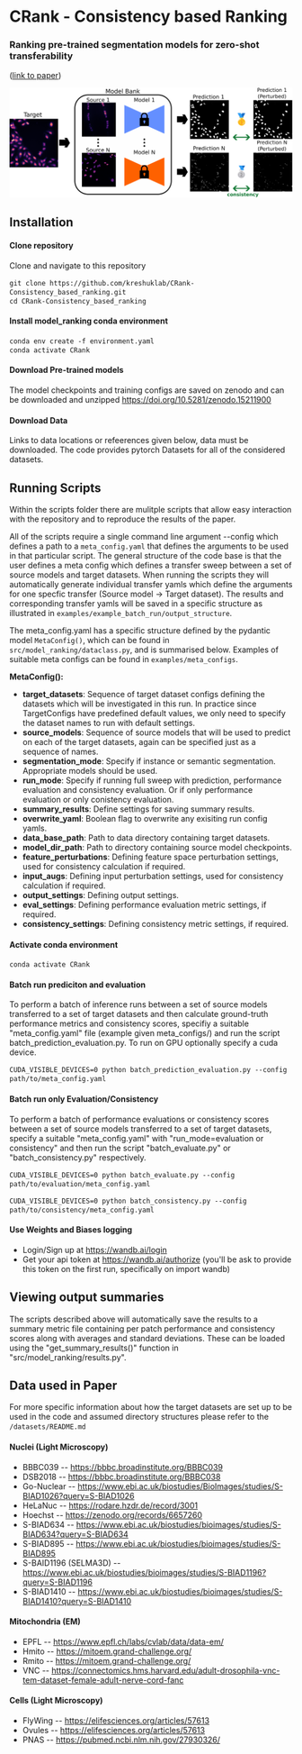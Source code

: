 # CRank - Consistency based Ranking
### Ranking pre-trained segmentation models for zero-shot transferability 
([link to paper](https://arxiv.org/abs/2503.00450))

![Fig1](./figures/MICCAI_intro_figure.svg)


## Installation
#### Clone repository

Clone and navigate to this repository

```
git clone https://github.com/kreshuklab/CRank-Consistency_based_ranking.git
cd CRank-Consistency_based_ranking
```

#### Install model_ranking conda environment

```
conda env create -f environment.yaml
conda activate CRank
```

#### Download Pre-trained models

The model checkpoints and training configs are saved on zenodo and can be downloaded and unzipped https://doi.org/10.5281/zenodo.15211900


#### Download Data

Links to data locations or refeerences given below, data must be downloaded. The code provides pytorch Datasets for all of the considered datasets.


## Running Scripts

Within the scripts folder there are mulitple scripts that allow easy interaction with the repository and to reproduce the results of the paper.

All of the scripts require a single command line argument --config which defines a path to a `meta_config.yaml` that defines the arguments to be used in that particular script. The general structure of the code base is that the user defines a meta config which defines a transfer sweep between a set of source models and target datasets. When running the scripts they will automatically generate individual transfer yamls which define the arguments for one specfic transfer (Source model -> Target dataset). The results and corresponding transfer yamls will be saved in a specific structure as illustrated in `examples/example_batch_run/output_structure`.

The meta_config.yaml has a specific structure defined by the pydantic model `MetaConfig()`, which can be found in `src/model_ranking/dataclass.py`, and is summarised below. Examples of suitable meta configs can be found in `examples/meta_configs`.

**MetaConfig():**
- **target_datasets**: Sequence of target dataset configs defining the datasets which will be investigated in this run. In practice since TargetConfigs have predefined default values, we only need to specify the dataset names to run with default settings.
- **source_models**: Sequence of source models that will be used to predict on each of the target datasets, again can be specified just as a sequence of names.
- **segmentation_mode**: Specify if instance or semantic segmentation. Appropriate models should be used.
- **run_mode**: Specify if running full sweep with prediction, performance evaluation and consistency evaluation. Or if only performance evaluation or only conistency evaluation.
- **summary_results**: Define settings for saving summary results.
- **overwrite_yaml**: Boolean flag to overwrite any exisiting run config yamls.
- **data_base_path**: Path to data directory containing target datasets.
- **model_dir_path**: Path to directory containing source model checkpoints.
- **feature_perturbations**: Defining feature space perturbation settings, used for consistency calculation if required.
- **input_augs**: Defining input perturbation settings, used for consistency calculation if required.
- **output_settings**: Defining output settings.
- **eval_settings**: Defining performance evaluation metric settings, if required.
- **consistency_settings**: Defining consistency metric settings, if required.

#### Activate conda environment

```
conda activate CRank
```

#### Batch run prediciton and evaluation
To perform a batch of inference runs between a set of source models transferred to a set of target datasets and then calculate ground-truth performance metrics and consistency scores, specifiy a suitable "meta_config.yaml" file (example given meta_configs/) and run the script batch_prediction_evaluation.py. To run on GPU optionally specify a cuda device.

```
CUDA_VISIBLE_DEVICES=0 python batch_prediction_evaluation.py --config path/to/meta_config.yaml
```

#### Batch run only Evaluation/Consistency
To perform a batch of performance evaluations or consistency scores between a set of source models transferred to a set of target datasets, specify a suitable "meta_config.yaml" with "run_mode=evaluation or consistency" and then run the script "batch_evaluate.py" or "batch_consistency.py" respectively.

```
CUDA_VISIBLE_DEVICES=0 python batch_evaluate.py --config path/to/evaluation/meta_config.yaml
```

```
CUDA_VISIBLE_DEVICES=0 python batch_consistency.py --config path/to/consistency/meta_config.yaml
```


#### Use Weights and Biases logging
- Login/Sign up at https://wandb.ai/login
- Get your api token at https://wandb.ai/authorize (you'll be ask to provide this token on the first run, specifically on import wandb)


## Viewing output summaries
The scripts described above will automatically save the results to a summary metric file containing per patch performance and consistency scores along with averages and standard deviations. These can be loaded using the "get_summary_results()" function in "src/model_ranking/results.py".


## Data used in Paper
For more specific information about how the target datasets are set up to be used in the code and assumed directory structures please refer to the `/datasets/README.md`

#### Nuclei (Light Microscopy)
- BBBC039 -- https://bbbc.broadinstitute.org/BBBC039 
- DSB2018 -- https://bbbc.broadinstitute.org/BBBC038 
- Go-Nuclear -- https://www.ebi.ac.uk/biostudies/BioImages/studies/S-BIAD1026?query=S-BIAD1026 
- HeLaNuc -- https://rodare.hzdr.de/record/3001 
- Hoechst -- https://zenodo.org/records/6657260 
- S-BIAD634 -- https://www.ebi.ac.uk/biostudies/bioimages/studies/S-BIAD634?query=S-BIAD634 
- S-BIAD895 -- https://www.ebi.ac.uk/biostudies/bioimages/studies/S-BIAD895 
- S-BAID1196 (SELMA3D) -- https://www.ebi.ac.uk/biostudies/bioimages/studies/S-BIAD1196?query=S-BIAD1196
- S-BIAD1410 -- https://www.ebi.ac.uk/biostudies/bioimages/studies/S-BIAD1410?query=S-BIAD1410

#### Mitochondria (EM)
- EPFL -- https://www.epfl.ch/labs/cvlab/data/data-em/ 
- Hmito -- https://mitoem.grand-challenge.org/ 
- Rmito -- https://mitoem.grand-challenge.org/ 
- VNC -- https://connectomics.hms.harvard.edu/adult-drosophila-vnc-tem-dataset-female-adult-nerve-cord-fanc

#### Cells (Light Microscopy)
- FlyWing -- https://elifesciences.org/articles/57613
- Ovules -- https://elifesciences.org/articles/57613 
- PNAS -- https://pubmed.ncbi.nlm.nih.gov/27930326/ 





